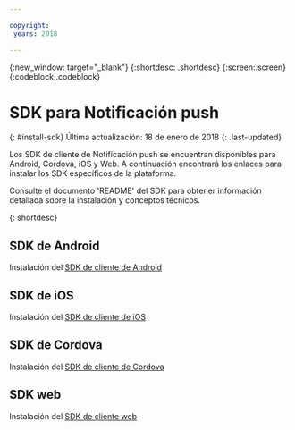 ```yaml
---

copyright:
 years: 2018

---
```


{:new_window: target="_blank"}
{:shortdesc: .shortdesc}
{:screen:.screen}
{:codeblock:.codeblock}

# SDK para Notificación push
{: #install-sdk}
Última actualización: 18 de enero de 2018
{: .last-updated}

Los SDK de cliente de Notificación push se encuentran disponibles para Android, Cordova, iOS y Web. A continuación encontrará los enlaces para instalar los SDK específicos de la plataforma.

Consulte el documento 'README' del SDK para obtener información detallada sobre la instalación y conceptos técnicos.

{: shortdesc}

## SDK de Android

   Instalación del [SDK de cliente de Android](https://github.com/ibm-bluemix-mobile-services/bms-clientsdk-android-push)


## SDK de iOS

   Instalación del [SDK de cliente de iOS](https://github.com/ibm-bluemix-mobile-services/bms-clientsdk-swift-push)

## SDK de Cordova

   Instalación del [SDK de cliente de Cordova](https://github.com/ibm-bluemix-mobile-services/bms-clientsdk-cordova-plugin-push)


## SDK web

   Instalación del [SDK de cliente web](https://github.com/ibm-bluemix-mobile-services/bms-clientsdk-javascript-webpush)
